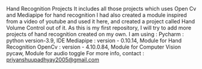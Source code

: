 Hand Recognition Projects
It includes all those projects which uses Open Cv and Mediapipe for hand recognition
I had also created a module inspired from a video of youtube and used it here, and created a project called Hand Volume Control out of it.
As this is my first repository, I will try to add more projects of hand recognition created on my own.
I am using :
Pycharm : python version-3.9, IDE
Mediapipe : version - 0.10.14, Module for Hand Recognition
OpenCv : version - 4.10.0.84, Module for Computer Vision
pycaw, Module for audio toggle 
For more info, contact : priyanshuupadhyay2005@gmail.com
